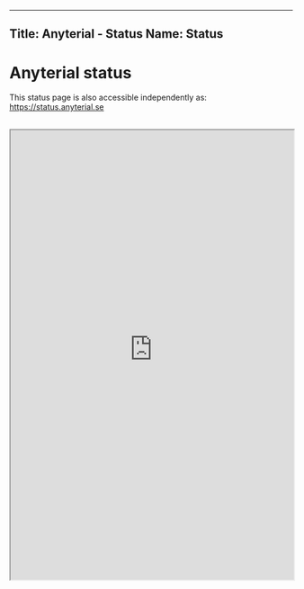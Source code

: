 -------
Title: Anyterial - Status
Name: Status
------

Anyterial status
================

This status page is also accessible independently as: https://status.anyterial.se

<br/>

<iframe src="https://anyterial.betteruptime.com" width="100%" height="800"></iframe>
